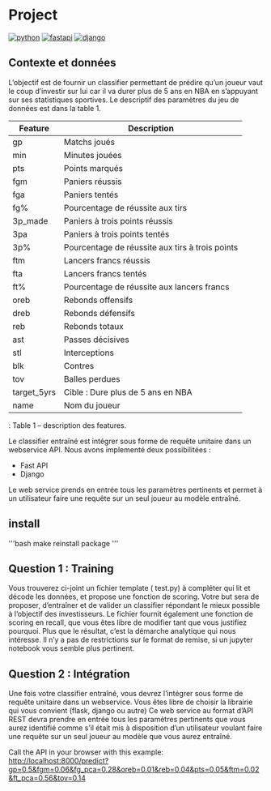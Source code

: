 # Project

[![python](https://img.shields.io/badge/Python-3776AB?style=for-the-badge&logo=python&logoColor=white)](https://img.shields.io/badge/Python-3776AB?style=for-the-badge&logo=python&logoColor=white)
[![fastapi](https://img.shields.io/badge/FastAPI-009485?style=for-the-badge&logo=fastapi&logoColor=white)](https://img.shields.io/badge/FastAPI-3776AB?style=for-the-badge&logo=fastapi&logoColor=white)
[![django](https://img.shields.io/badge/Django-092E20?style=for-the-badge&logo=django&logoColor=green)](https://img.shields.io/badge/Django-092E20?style=for-the-badge&logo=django&logoColor=green)

## Contexte et données

L’objectif est de fournir un classifier permettant de prédire qu’un joueur vaut le coup d’investir sur lui car il va durer plus de 5 ans en NBA en s’appuyant sur ses statistiques sportives. Le descriptif des paramètres du jeu de données est dans la table 1.

| Feature         | Description                          |
|-----------------|--------------------------------------|
| gp              | Matchs joués                         |
| min             | Minutes jouées                       |
| pts             | Points marqués                       |
| fgm             | Paniers réussis                      |
| fga             | Paniers tentés                       |
| fg%             | Pourcentage de réussite aux tirs     |
| 3p_made         | Paniers à trois points réussis       |
| 3pa             | Paniers à trois points tentés        |
| 3p%             | Pourcentage de réussite aux tirs à trois points |
| ftm             | Lancers francs réussis               |
| fta             | Lancers francs tentés                |
| ft%             | Pourcentage de réussite aux lancers francs |
| oreb            | Rebonds offensifs                    |
| dreb            | Rebonds défensifs                    |
| reb             | Rebonds totaux                       |
| ast             | Passes décisives                     |
| stl             | Interceptions                        |
| blk             | Contres                              |
| tov             | Balles perdues                       |
| target_5yrs     | Cible : Dure plus de 5 ans en NBA    |
| name            | Nom du joueur                        |

: Table 1 – description des features.

Le classifier entraîné est intégrer sous forme de requête unitaire dans un webservice API. Nous avons implementé deux possibilitées :

- Fast API
- Django

Le web service prends en entrée tous les paramètres pertinents et permet à un utilisateur faire une requête sur un seul joueur au modèle entraîné.

## install

'''bash
make reinstall package
'''

## Question 1 : Training

Vous trouverez ci-joint un fichier template (
test.py) à compléter qui lit et décode les données,
et propose une fonction de scoring.
Votre but sera de proposer, d’entraîner et de valider un classifier répondant le mieux possible
à l’objectif des investisseurs. Le fichier fournit également une fonction de scoring en recall,
que vous êtes libre de modifier tant que vous justifiez pourquoi. Plus que le résultat, c’est la
démarche analytique qui nous intéresse. Il n’y a pas de restrictions sur le format de remise, si
un jupyter notebook vous semble plus pertinent.

## Question 2 : Intégration

Une fois votre classifier entraîné, vous devrez l’intégrer sous forme de requête unitaire dans
un webservice. Vous êtes libre de choisir la librairie qui vous convient (flask, django ou autre)
Ce web service au format d’API REST devra prendre en entrée tous les paramètres pertinents
que vous aurez identifié comme s’il était mis à disposition d’un utilisateur voulant faire une
requête sur un seul joueur au modèle que vous aurez entraîné.

Call the API in your browser with this example: [http://localhost:8000/predict?gp=0.5&fgm=0.06&fg_pca=0.28&oreb=0.01&reb=0.04&pts=0.05&ftm=0.02&ft_pca=0.56&tov=0.14](http://localhost:8000/predict?gp=0.5&fgm=0.06&fg_pca=0.28&oreb=0.01&reb=0.04&pts=0.05&ftm=0.02&ft_pca=0.56&tov=0.14)
